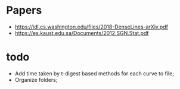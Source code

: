 # Papers

- https://idl.cs.washington.edu/files/2018-DenseLines-arXiv.pdf
- https://es.kaust.edu.sa/Documents/2012.SGN.Stat.pdf

# todo
- Add time taken by t-digest based methods for each curve to file;
- Organize folders;

